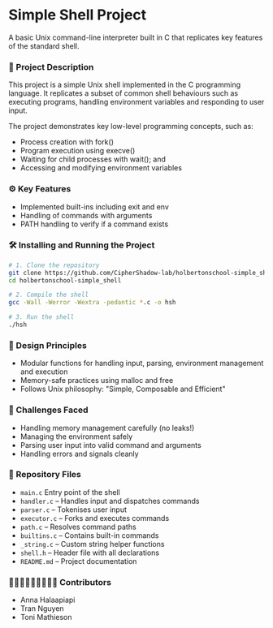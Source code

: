 # Simple Shell Project
A basic Unix command-line interpreter built in C that replicates key features of the standard shell.

### 📖 Project Description
This project is a simple Unix shell implemented in the C programming language. It replicates a subset of common shell behaviours such as executing programs, handling environment variables and responding to user input.

The project demonstrates key low-level programming concepts, such as:

- Process creation with fork()
- Program execution using execve()
- Waiting for child processes with wait(); and
- Accessing and modifying environment variables

### ⚙️ Key Features
- Implemented built-ins including exit and env
- Handling of commands with arguments
- PATH handling to verify if a command exists

### 🛠️ Installing and Running the Project

```bash
# 1. Clone the repository
git clone https://github.com/CipherShadow-lab/holbertonschool-simple_shell.git
cd holbertonschool-simple_shell

# 2. Compile the shell
gcc -Wall -Werror -Wextra -pedantic *.c -o hsh

# 3. Run the shell
./hsh
```

### 📐 Design Principles
- Modular functions for handling input, parsing, environment management and execution
- Memory-safe practices using malloc and free
- Follows Unix philosophy: "Simple, Composable and Efficient"

### 😤 Challenges Faced
- Handling memory management carefully (no leaks!)
- Managing the environment safely
- Parsing user input into valid command and arguments
- Handling errors and signals cleanly

### 📂 Repository Files

- `main.c` Entry point of the shell
- `handler.c` – Handles input and dispatches commands
- `parser.c` – Tokenises user input
- `executor.c` – Forks and executes commands
- `path.c` – Resolves command paths
- `builtins.c` – Contains built-in commands
- `_string.c` – Custom string helper functions
- `shell.h` – Header file with all declarations
- `README.md` – Project documentation
  
### 👩🏽‍💻👩🏽‍💻👩🏽‍💻 Contributors
- Anna Halaapiapi
- Tran Nguyen
- Toni Mathieson
